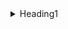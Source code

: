 <details>
<summary>Heading1</summary>
  
  *Heading1 content goes here*
+ <details>
    <summary>Heading1.1</summary>

    *Heading1.1 content goes here*
    + <details>
        <summary>Heading1.1.1</summary>
        even more text
      </details>
   </details>
</details>
